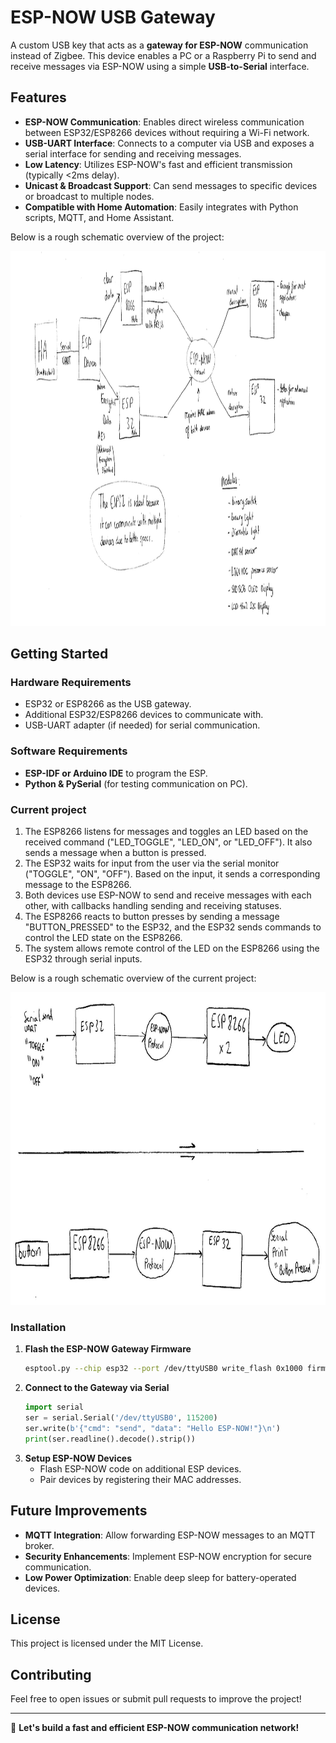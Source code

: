 # ESP-NOW USB Gateway

A custom USB key that acts as a **gateway for ESP-NOW** communication instead of Zigbee. This device enables a PC or a Raspberry Pi to send and receive messages via ESP-NOW using a simple **USB-to-Serial** interface.

## Features
- **ESP-NOW Communication**: Enables direct wireless communication between ESP32/ESP8266 devices without requiring a Wi-Fi network.
- **USB-UART Interface**: Connects to a computer via USB and exposes a serial interface for sending and receiving messages.
- **Low Latency**: Utilizes ESP-NOW's fast and efficient transmission (typically <2ms delay).
- **Unicast & Broadcast Support**: Can send messages to specific devices or broadcast to multiple nodes.
- **Compatible with Home Automation**: Easily integrates with Python scripts, MQTT, and Home Assistant.

Below is a rough schematic overview of the project:

<img src="docs/images/Project_plan.jpg" alt="Project_plan" width="1500" height="600">

## Getting Started

### Hardware Requirements
- ESP32 or ESP8266 as the USB gateway.
- Additional ESP32/ESP8266 devices to communicate with.
- USB-UART adapter (if needed) for serial communication.

### Software Requirements
- **ESP-IDF or Arduino IDE** to program the ESP.
- **Python & PySerial** (for testing communication on PC).

### Current project

1. The ESP8266 listens for messages and toggles an LED based on the received command ("LED_TOGGLE", "LED_ON", or "LED_OFF"). It also sends a message when a button is pressed.
2. The ESP32 waits for input from the user via the serial monitor ("TOGGLE", "ON", "OFF"). Based on the input, it sends a corresponding message to the ESP8266.
3. Both devices use ESP-NOW to send and receive messages with each other, with callbacks handling sending and receiving statuses.
4. The ESP8266 reacts to button presses by sending a message "BUTTON_PRESSED" to the ESP32, and the ESP32 sends commands to control the LED state on the ESP8266.
5. The system allows remote control of the LED on the ESP8266 using the ESP32 through serial inputs.

Below is a rough schematic overview of the current project:

<img src="docs/images/Current_project_6.jpg" alt="Current_project_6" width="900" height="500">

### Installation
1. **Flash the ESP-NOW Gateway Firmware**
   ```bash
   esptool.py --chip esp32 --port /dev/ttyUSB0 write_flash 0x1000 firmware.bin
   ```
2. **Connect to the Gateway via Serial**
   ```python
   import serial
   ser = serial.Serial('/dev/ttyUSB0', 115200)
   ser.write(b'{"cmd": "send", "data": "Hello ESP-NOW!"}\n')
   print(ser.readline().decode().strip())
   ```
3. **Setup ESP-NOW Devices**
   - Flash ESP-NOW code on additional ESP devices.
   - Pair devices by registering their MAC addresses.

## Future Improvements
- **MQTT Integration**: Allow forwarding ESP-NOW messages to an MQTT broker.
- **Security Enhancements**: Implement ESP-NOW encryption for secure communication.
- **Low Power Optimization**: Enable deep sleep for battery-operated devices.

## License
This project is licensed under the MIT License.

## Contributing
Feel free to open issues or submit pull requests to improve the project!

---

🚀 **Let's build a fast and efficient ESP-NOW communication network!**